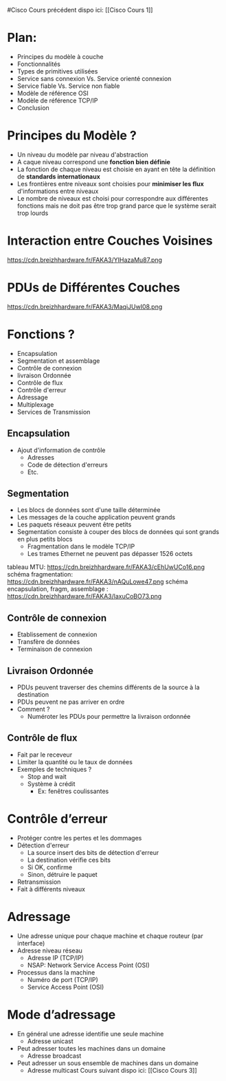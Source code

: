 #Cisco
Cours précédent dispo ici: [[Cisco Cours 1]]

# Plan:
- Principes du modèle à couche
- Fonctionnalités
- Types de primitives utilisées
- Service sans connexion Vs. Service orienté connexion
- Service fiable Vs. Service non fiable
- Modèle de référence OSI
- Modèle de référence TCP/IP
- Conclusion

# Principes du Modèle ?
- Un niveau du modèle par niveau d'abstraction
- A caque niveau correspond une **fonction bien définie**
- La fonction de chaque niveau est choisie en ayant en tête la définition de **standards internationaux**
- Les frontières entre niveaux sont choisies pour **minimiser les flux** d'informations entre niveaux
- Le nombre de niveaux est choisi pour correspondre aux différentes fonctions mais ne doit pas être trop grand parce que le système serait trop lourds
# Interaction entre Couches Voisines
https://cdn.breizhhardware.fr/FAKA3/YIHazaMu87.png
# PDUs de Différentes Couches
https://cdn.breizhhardware.fr/FAKA3/MaqiJUwI08.png
# Fonctions ?
- Encapsulation
- Segmentation et assemblage
- Contrôle de connexion
- livraison Ordonnée
- Contrôle de flux
- Contrôle d'erreur
- Adressage
- Multiplexage
- Services de Transmission
## Encapsulation
- Ajout d'information de contrôle
	- Adresses
	- Code de détection d'erreurs
	- Etc.
## Segmentation
- Les blocs de données sont d'une taille déterminée
- Les messages de la couche application peuvent grands
- Les paquets réseaux peuvent être petits
- Segmentation consiste à couper des blocs de données qui sont grands en plus petits blocs
	- Fragmentation dans le modèle TCP/IP
	- Les trames Ethernet ne peuvent pas dépasser 1526 octets

tableau MTU: https://cdn.breizhhardware.fr/FAKA3/cEhUwUCo16.png
schéma fragmentation: https://cdn.breizhhardware.fr/FAKA3/nAQuLowe47.png
schéma encapsulation, fragm, assemblage : https://cdn.breizhhardware.fr/FAKA3/laxuCoBO73.png
## Contrôle de connexion
- Etablissement de connexion
- Transfère de données
- Terminaison de connexion
## Livraison Ordonnée
- PDUs peuvent traverser des chemins différents de la source à la destination
- PDUs peuvent ne pas arriver en ordre
- Comment ?
	- Numéroter les PDUs pour permettre la livraison ordonnée
## Contrôle de flux
- Fait par le receveur
- Limiter la quantité ou le taux de données
- Exemples de techniques ?
	- Stop and wait
	- Système à crédit
		- Ex: fenêtres coulissantes
# Contrôle d’erreur
- Protéger contre les pertes et les dommages
- Détection d'erreur
	- La source insert des bits de détection d'erreur
	- La destination vérifie ces bits
	- Si OK, confirme
	- Sinon, détruire le paquet
- Retransmission
- Fait à différents niveaux
# Adressage
- Une adresse unique pour chaque machine et chaque routeur (par interface)
- Adresse niveau réseau
	- Adresse IP (TCP/IP)
	- NSAP: Network Service Access Point (OSI)
- Processus dans la machine
	- Numéro de port (TCP/IP)
	- Service Access Point (OSI)
# Mode d’adressage
- En général une adresse identifie une seule machine
	- Adresse unicast
- Peut adresser toutes les machines dans un domaine
	- Adresse broadcast
- Peut adresser un sous ensemble de machines dans un domaine
	- Adresse multicast
 Cours suivant dispo ici: [[Cisco Cours 3]]